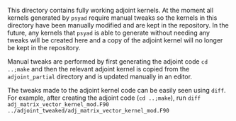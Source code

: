 <!--
BSD 3-Clause License

Copyright (c) 2023, Science and Technology Facilities Council.
All rights reserved.

Redistribution and use in source and binary forms, with or without
modification, are permitted provided that the following conditions are met:

* Redistributions of source code must retain the above copyright notice, this
  list of conditions and the following disclaimer.

* Redistributions in binary form must reproduce the above copyright notice,
  this list of conditions and the following disclaimer in the documentation
  and/or other materials provided with the distribution.

* Neither the name of the copyright holder nor the names of its
  contributors may be used to endorse or promote products derived from
  this software without specific prior written permission.

THIS SOFTWARE IS PROVIDED BY THE COPYRIGHT HOLDERS AND CONTRIBUTORS
"AS IS" AND ANY EXPRESS OR IMPLIED WARRANTIES, INCLUDING, BUT NOT
LIMITED TO, THE IMPLIED WARRANTIES OF MERCHANTABILITY AND FITNESS
FOR A PARTICULAR PURPOSE ARE DISCLAIMED. IN NO EVENT SHALL THE
COPYRIGHT HOLDER OR CONTRIBUTORS BE LIABLE FOR ANY DIRECT, INDIRECT,
INCIDENTAL, SPECIAL, EXEMPLARY, OR CONSEQUENTIAL DAMAGES (INCLUDING,
BUT NOT LIMITED TO, PROCUREMENT OF SUBSTITUTE GOODS OR SERVICES;
LOSS OF USE, DATA, OR PROFITS; OR BUSINESS INTERRUPTION) HOWEVER
CAUSED AND ON ANY THEORY OF LIABILITY, WHETHER IN CONTRACT, STRICT
LIABILITY, OR TORT (INCLUDING NEGLIGENCE OR OTHERWISE) ARISING IN
ANY WAY OUT OF THE USE OF THIS SOFTWARE, EVEN IF ADVISED OF THE
POSSIBILITY OF SUCH DAMAGE.

Authors: R. W. Ford and A. R. Porter, STFC Daresbury Lab
-->

This directory contains fully working adjoint kernels. At the moment
all kernels generated by `psyad` require manual tweaks so the kernels
in this directory have been manually modified and are kept in the
repository. In the future, any kernels that `psyad` is able to
generate without needing any tweaks will be created here and a copy of
the adjoint kernel will no longer be kept in the repository.

Manual tweaks are performed by first generating the adjoint code `cd
..;make` and then the relevant adjoint kernel is copied from the
`adjoint_partial` directory and is updated manually in an editor.

The tweaks made to the adjoint kernel code can be easily seen using
`diff`. For example, after creating the adjoint code (`cd ..;make`),
run `diff adj_matrix_vector_kernel_mod.F90
../adjoint_tweaked/adj_matrix_vector_kernel_mod.F90`
